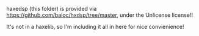 haxedsp (this folder) is provided via https://github.com/baioc/hxdsp/tree/master, under the Unlicense license!!

It's not in a haxelib, so I'm including it all in here for nice convienience! 
